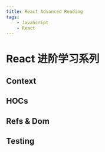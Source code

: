 ```yaml
---
title: React Advanced Reading
tags:
    - JavaScript
    - React
---
```


# React 进阶学习系列

## Context

## HOCs

## Refs & Dom

## Testing
